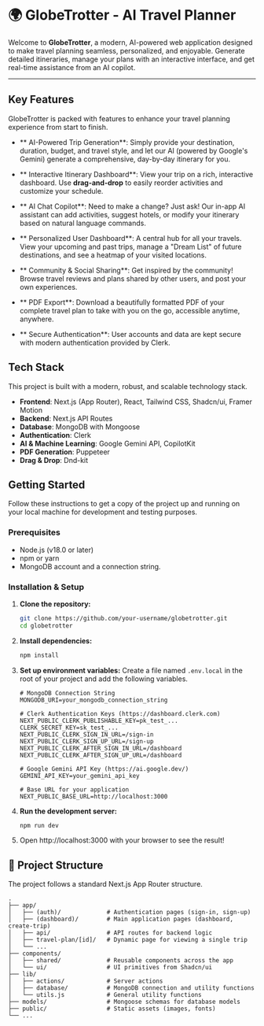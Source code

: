 # 🌍 GlobeTrotter - AI Travel Planner

Welcome to **GlobeTrotter**, a modern, AI-powered web application designed to make travel planning seamless, personalized, and enjoyable. Generate detailed itineraries, manage your plans with an interactive interface, and get real-time assistance from an AI copilot.

---

##  Key Features

GlobeTrotter is packed with features to enhance your travel planning experience from start to finish.

*   ** AI-Powered Trip Generation**: Simply provide your destination, duration, budget, and travel style, and let our AI (powered by Google's Gemini) generate a comprehensive, day-by-day itinerary for you.

*   ** Interactive Itinerary Dashboard**: View your trip on a rich, interactive dashboard. Use **drag-and-drop** to easily reorder activities and customize your schedule.

*   ** AI Chat Copilot**: Need to make a change? Just ask! Our in-app AI assistant can add activities, suggest hotels, or modify your itinerary based on natural language commands.

*   ** Personalized User Dashboard**: A central hub for all your travels. View your upcoming and past trips, manage a "Dream List" of future destinations, and see a heatmap of your visited locations.

*   ** Community & Social Sharing**: Get inspired by the community! Browse travel reviews and plans shared by other users, and post your own experiences.

*   ** PDF Export**: Download a beautifully formatted PDF of your complete travel plan to take with you on the go, accessible anytime, anywhere.

*   ** Secure Authentication**: User accounts and data are kept secure with modern authentication provided by Clerk.

##  Tech Stack

This project is built with a modern, robust, and scalable technology stack.

*   **Frontend**: Next.js (App Router), React, Tailwind CSS, Shadcn/ui, Framer Motion
*   **Backend**: Next.js API Routes
*   **Database**: MongoDB with Mongoose
*   **Authentication**: Clerk
*   **AI & Machine Learning**: Google Gemini API, CopilotKit
*   **PDF Generation**: Puppeteer
*   **Drag & Drop**: Dnd-kit


##  Getting Started

Follow these instructions to get a copy of the project up and running on your local machine for development and testing purposes.

### Prerequisites

*   Node.js (v18.0 or later)
*   npm or yarn
*   MongoDB account and a connection string.

### Installation & Setup

1.  **Clone the repository:**
    ```bash
    git clone https://github.com/your-username/globetrotter.git
    cd globetrotter
    ```

2.  **Install dependencies:**
    ```bash
    npm install
    ```

3.  **Set up environment variables:**
    Create a file named `.env.local` in the root of your project and add the following variables.

    ```env
    # MongoDB Connection String
    MONGODB_URI=your_mongodb_connection_string

    # Clerk Authentication Keys (https://dashboard.clerk.com)
    NEXT_PUBLIC_CLERK_PUBLISHABLE_KEY=pk_test_...
    CLERK_SECRET_KEY=sk_test_...
    NEXT_PUBLIC_CLERK_SIGN_IN_URL=/sign-in
    NEXT_PUBLIC_CLERK_SIGN_UP_URL=/sign-up
    NEXT_PUBLIC_CLERK_AFTER_SIGN_IN_URL=/dashboard
    NEXT_PUBLIC_CLERK_AFTER_SIGN_UP_URL=/dashboard

    # Google Gemini API Key (https://ai.google.dev/)
    GEMINI_API_KEY=your_gemini_api_key

    # Base URL for your application
    NEXT_PUBLIC_BASE_URL=http://localhost:3000
    ```

4.  **Run the development server:**
    ```bash
    npm run dev
    ```

5.  Open http://localhost:3000 with your browser to see the result!

## 📂 Project Structure

The project follows a standard Next.js App Router structure.

```
.
├── app/
│   ├── (auth)/             # Authentication pages (sign-in, sign-up)
│   ├── (dashboard)/        # Main application pages (dashboard, create-trip)
│   ├── api/                # API routes for backend logic
│   ├── travel-plan/[id]/   # Dynamic page for viewing a single trip
│   └── ...
├── components/
│   ├── shared/             # Reusable components across the app
│   └── ui/                 # UI primitives from Shadcn/ui
├── lib/
│   ├── actions/            # Server actions
│   ├── database/           # MongoDB connection and utility functions
│   └── utils.js            # General utility functions
├── models/                 # Mongoose schemas for database models
├── public/                 # Static assets (images, fonts)
└── ...

